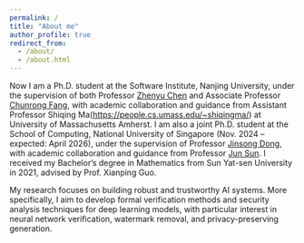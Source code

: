 ```yaml
---
permalink: /
title: "About me"
author_profile: true
redirect_from: 
  - /about/
  - /about.html
---
```


Now I am a Ph.D. student at the Software Institute, Nanjing University, under the supervision of both Professor [Zhenyu Chen](https://software.nju.edu.cn/zychen/) and Associate Professor [Chunrong Fang](https://chunrong.github.io), with academic collaboration and guidance from Assistant Professor Shiqing Ma(https://people.cs.umass.edu/~shiqingma/) at  University of Massachusetts Amherst. I am also a joint Ph.D. student at the School of Computing, National University of Singapore (Nov. 2024 – expected: April 2026), under the supervision of Professor [Jinsong Dong](https://www.comp.nus.edu.sg/~dongjs/), with academic collaboration and guidance from Professor [Jun Sun](https://sunjun.site//). I received my Bachelor’s degree in Mathematics from Sun Yat-sen University in 2021, advised by Prof. Xianping Guo.

My research focuses on building robust and trustworthy AI systems. More specifically, I aim to develop formal verification methods and security analysis techniques for deep learning models, with particular interest in neural network verification, watermark removal, and privacy-preserving generation.

